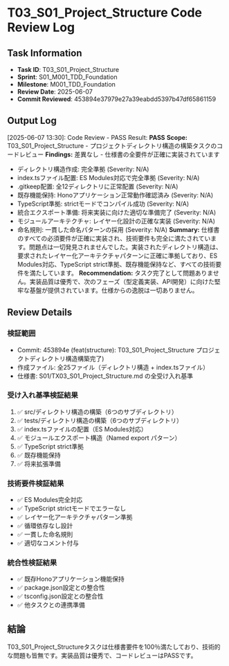 # T03_S01_Project_Structure Code Review Log

## Task Information
- **Task ID**: T03_S01_Project_Structure
- **Sprint**: S01_M001_TDD_Foundation
- **Milestone**: M001_TDD_Foundation
- **Review Date**: 2025-06-07
- **Commit Reviewed**: 453894e37979e27a39eabdd5397b47df65861159

## Output Log

[2025-06-07 13:30]: Code Review - PASS
Result: **PASS**
**Scope:** T03_S01_Project_Structure - プロジェクトディレクトリ構造の構築タスクのコードレビュー
**Findings:** 差異なし - 仕様書の全要件が正確に実装されています
- ディレクトリ構造作成: 完全準拠 (Severity: N/A)
- index.tsファイル配置: ES Modules対応で完全準拠 (Severity: N/A)
- .gitkeep配置: 全12ディレクトリに正常配置 (Severity: N/A)
- 既存機能保持: Honoアプリケーション正常動作確認済み (Severity: N/A)
- TypeScript準拠: strictモードでコンパイル成功 (Severity: N/A)
- 統合エクスポート準備: 将来実装に向けた適切な準備完了 (Severity: N/A)
- モジュールアーキテクチャ: レイヤー化設計の正確な実装 (Severity: N/A)
- 命名規則: 一貫した命名パターンの採用 (Severity: N/A)
**Summary:** 仕様書のすべての必須要件が正確に実装され、技術要件も完全に満たされています。問題点は一切発見されませんでした。実装されたディレクトリ構造は、要求されたレイヤー化アーキテクチャパターンに正確に準拠しており、ES Modules対応、TypeScript strict準拠、既存機能保持など、すべての技術要件を満たしています。
**Recommendation:** タスク完了として問題ありません。実装品質は優秀で、次のフェーズ（型定義実装、API開発）に向けた堅牢な基盤が提供されています。仕様からの逸脱は一切ありません。

## Review Details

### 検証範囲
- Commit: 453894e (feat(structure): T03_S01_Project_Structure プロジェクトディレクトリ構造構築完了)
- 作成ファイル: 全25ファイル（ディレクトリ構造 + index.tsファイル）
- 仕様書: S01/TX03_S01_Project_Structure.md の全受け入れ基準

### 受け入れ基準検証結果
1. ✅ src/ディレクトリ構造の構築（6つのサブディレクトリ）
2. ✅ tests/ディレクトリ構造の構築（6つのサブディレクトリ）
3. ✅ index.tsファイルの配置（ES Modules対応）
4. ✅ モジュールエクスポート構造（Named export パターン）
5. ✅ TypeScript strict準拠
6. ✅ 既存機能保持
7. ✅ 将来拡張準備

### 技術要件検証結果
- ✅ ES Modules完全対応
- ✅ TypeScript strictモードでエラーなし
- ✅ レイヤー化アーキテクチャパターン準拠
- ✅ 循環依存なし設計
- ✅ 一貫した命名規則
- ✅ 適切なコメント付与

### 統合性検証結果
- ✅ 既存Honoアプリケーション機能保持
- ✅ package.json設定との整合性
- ✅ tsconfig.json設定との整合性
- ✅ 他タスクとの連携準備

## 結論
T03_S01_Project_Structureタスクは仕様書要件を100％満たしており、技術的な問題も皆無です。実装品質は優秀で、コードレビューはPASSです。